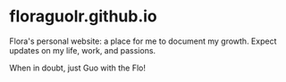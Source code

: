 # floraguolr.github.io

Flora's personal website: a place for me to document my growth. 
Expect updates on my life, work, and passions. 

When in doubt, just Guo with the Flo!
